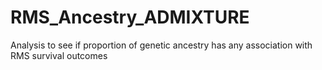# RMS_Ancestry_ADMIXTURE
Analysis to see if proportion of genetic ancestry has any association with RMS survival outcomes

